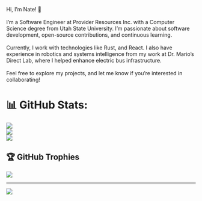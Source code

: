 Hi, I’m Nate! 👋<br><br>I’m a Software Engineer at Provider Resources Inc. with a Computer Science degree from Utah State University. I’m passionate about software development, open-source contributions, and continuous learning.<br><br>Currently, I work with technologies like Rust, and React. I also have experience in robotics and systems intelligence from my work at Dr. Mario’s Direct Lab, where I helped enhance electric bus infrastructure.<br><br>Feel free to explore my projects, and let me know if you’re interested in collaborating!

# 📊 GitHub Stats:
![](https://github-readme-stats.vercel.app/api?username=funkybooboo&theme=dark&hide_border=false&include_all_commits=true&count_private=true)<br/>
![](https://github-readme-streak-stats.herokuapp.com/?user=funkybooboo&theme=dark&hide_border=false)<br/>
![](https://github-readme-stats.vercel.app/api/top-langs/?username=funkybooboo&theme=dark&hide_border=false&include_all_commits=true&count_private=true&layout=compact)

## 🏆 GitHub Trophies
![](https://github-profile-trophy.vercel.app/?username=funkybooboo&theme=radical&no-frame=false&no-bg=true&margin-w=4)

---
[![](https://visitcount.itsvg.in/api?id=funkybooboo&icon=0&color=0)](https://visitcount.itsvg.in)
